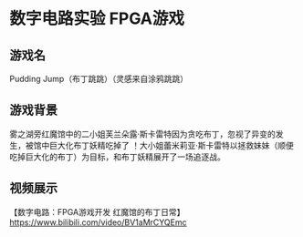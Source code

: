 # 数字电路实验 FPGA游戏

## 游戏名

Pudding Jump（布丁跳跳）（灵感来自涂鸦跳跳）

## 游戏背景

雾之湖旁红魔馆中的二小姐芙兰朵露·斯卡雷特因为贪吃布丁，忽视了异变的发生，被馆中巨大化布丁妖精吃掉了 ！大小姐蕾米莉亚·斯卡雷特以拯救妹妹（顺便吃掉巨大化的布丁）为目标，和布丁妖精展开了一场追逐战。

## 视频展示

【数字电路：FPGA游戏开发 红魔馆的布丁日常】 https://www.bilibili.com/video/BV1aMrCYQEmc
